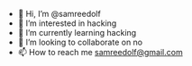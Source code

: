 - 👋 Hi, I’m @samreedolf
- 👀 I’m interested in hacking
- 🌱 I’m currently learning hacking
- 💞️ I’m looking to collaborate on no
- 📫 How to reach me samreedolf@gmail.com

<!---
samreedolf/samreedolf is a ✨ special ✨ repository because its `README.md` (this file) appears on your GitHub profile.
You can click the Preview link to take a look at your changes.
--->
